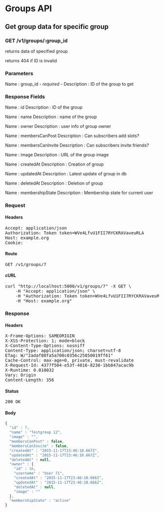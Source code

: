 # Groups API

## Get group data for specific group

### GET /v1/groups/:group_id

returns data of specified group

returns 404 if ID is invalid



### Parameters

Name : group_id *- required -*
Description : ID of the group to get


### Response Fields

Name : id
Description : ID of the group

Name : name
Description : name of the group

Name : owner
Description : user info of group owner

Name : membersCanPost
Description : Can subscribers add slots?

Name : membersCanInvite
Description : Can subscribers invite friends?

Name : image
Description : URL of the group image

Name : createdAt
Description : Creation of group

Name : updatedAt
Description : Latest update of group in db

Name : deletedAt
Description : Deletion of group

Name : membershipState
Description : Membership state for current user

### Request

#### Headers

<pre>Accept: application/json
Authorization: Token token=WVe4LfvU1FII7RYCKRAVaveuRLA
Host: example.org
Cookie: </pre>

#### Route

<pre>GET /v1/groups/7</pre>

#### cURL

<pre class="request">curl &quot;http://localhost:5000/v1/groups/7&quot; -X GET \
	-H &quot;Accept: application/json&quot; \
	-H &quot;Authorization: Token token=WVe4LfvU1FII7RYCKRAVaveuRLA&quot; \
	-H &quot;Host: example.org&quot;</pre>

### Response

#### Headers

<pre>X-Frame-Options: SAMEORIGIN
X-XSS-Protection: 1; mode=block
X-Content-Type-Options: nosniff
Content-Type: application/json; charset=utf-8
ETag: W/&quot;2adaf80fa5a700c0356c25850019ff61&quot;
Cache-Control: max-age=0, private, must-revalidate
X-Request-Id: 4377f504-e53f-4816-8230-1bb847acac9b
X-Runtime: 0.010032
Vary: Origin
Content-Length: 356</pre>

#### Status

<pre>200 OK</pre>

#### Body

```javascript
{
  "id" : 7,
  "name" : "Testgroup 12",
  "image" : "",
  "membersCanPost" : false,
  "membersCanInvite" : false,
  "createdAt" : "2015-11-17T23:46:10.667Z",
  "updatedAt" : "2015-11-17T23:46:10.667Z",
  "deletedAt" : null,
  "owner" : {
    "id" : 16,
    "username" : "User 71",
    "createdAt" : "2015-11-17T23:46:10.666Z",
    "updatedAt" : "2015-11-17T23:46:10.666Z",
    "deletedAt" : null,
    "image" : ""
  },
  "membershipState" : "active"
}
```
